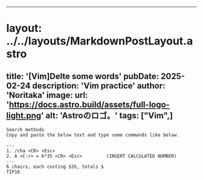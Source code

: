 
---
# layout: ../../layouts/MarkdownPostLayout.astro
title: '[Vim]Delte some words'
pubDate: 2025-02-24
description: 'Vim practice'
author: 'Noritaka'
image:
    url: 'https://docs.astro.build/assets/full-logo-light.png'
    alt: 'Astroのロゴ。'
tags: ["Vim",]
---


```
Search methods 
Copy and paste the below text and type some commands like below.

---
1. /cha <CR> <Esc>
2. A <C-r> = 6*35 <CR> <Esc>         (INSERT CALCULATED NUMBER)
---
6 chairs, each costing $35, totals $
TIP16
```
